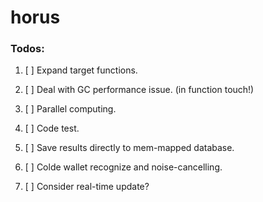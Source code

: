 # horus

### Todos:

1. [ ] Expand target functions.
3. [ ] Deal with GC performance issue. (in function touch!)
5. [ ] Parallel computing.
7. [ ] Code test.
9. [ ] Save results directly to mem-mapped database.
11. [ ] Colde wallet recognize and noise-cancelling.


99. [ ] Consider real-time update?






